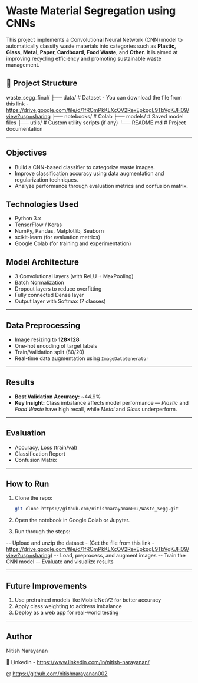# Waste Material Segregation using CNNs

This project implements a Convolutional Neural Network (CNN) model to automatically classify waste materials into categories such as **Plastic, Glass, Metal, Paper, Cardboard, Food Waste**, and **Other**. It is aimed at improving recycling efficiency and promoting sustainable waste management.

## 📂 Project Structure
waste_segg_final/
├── data/ # Dataset - You can download the file from this link - https://drive.google.com/file/d/1fROmPkKLXcOV2RexEpkpgL9TbVgKJH09/view?usp=sharing
├── notebooks/ # Colab
├── models/ # Saved model files
├── utils/ # Custom utility scripts (if any)
└── README.md # Project documentation


---

## Objectives

- Build a CNN-based classifier to categorize waste images.
- Improve classification accuracy using data augmentation and regularization techniques.
- Analyze performance through evaluation metrics and confusion matrix.


## Technologies Used

- Python 3.x
- TensorFlow / Keras
- NumPy, Pandas, Matplotlib, Seaborn
- scikit-learn (for evaluation metrics)
- Google Colab (for training and experimentation)


##  Model Architecture

- 3 Convolutional layers (with ReLU + MaxPooling)
- Batch Normalization
- Dropout layers to reduce overfitting
- Fully connected Dense layer
- Output layer with Softmax (7 classes)

---

## Data Preprocessing

- Image resizing to **128×128**
- One-hot encoding of target labels
- Train/Validation split (80/20)
- Real-time data augmentation using `ImageDataGenerator`

---

## Results

- **Best Validation Accuracy:** ~44.9%
- **Key Insight:** Class imbalance affects model performance — *Plastic* and *Food Waste* have high recall, while *Metal* and *Glass* underperform.

---

##  Evaluation

- Accuracy, Loss (train/val)
- Classification Report
- Confusion Matrix

---

## How to Run

1. Clone the repo:
   ```bash
   git clone https://github.com/nitishnarayanan002/Waste_Segg.git
2. Open the notebook in Google Colab or Jupyter.

3. Run through the steps:

-- Upload and unzip the dataset - (Get the file from this link - https://drive.google.com/file/d/1fROmPkKLXcOV2RexEpkpgL9TbVgKJH09/view?usp=sharing)
-- Load, preprocess, and augment images
-- Train the CNN model
-- Evaluate and visualize results

---
## Future Improvements
1. Use pretrained models like MobileNetV2 for better accuracy
2. Apply class weighting to address imbalance
3. Deploy as a web app for real-world testing

---
## Author

Nitish Narayanan

📧 LinkedIn - https://www.linkedin.com/in/nitish-narayanan/

@ https://github.com/nitishnarayanan002


